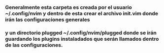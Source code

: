 ### Generalmente esta carpeta es creada por el usuario ~/.config/nvim y dentro de esta crear el archivo init.vim donde irán las configuraciones generales
### y un directorio plugged ~/.config/nvim/plugged donde se irán guardando los plugins instaladados que serán llamados dentro de las configuraciones.
